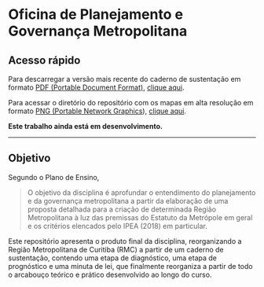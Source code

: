 Oficina de Planejamento e Governança Metropolitana
==================================================

Acesso rápido
-------------

Para descarregar a versão mais recente do caderno de sustentação em formato [PDF (Portable Document Format)](https://pt.wikipedia.org/wiki/Portable_Document_Format), [clique aqui](https://github.com/caiocco/ufabc-ESHT016/raw/master/latex/relatorio_otimizado.pdf).

Para acessar o diretório do repositório com os mapas em alta resolução em formato [PNG (Portable Network Graphics](https://pt.wikipedia.org/wiki/PNG)), [clique aqui](https://github.com/caiocco/ufabc-ESHT016/tree/master/gis/produtos).

**Este trabalho ainda está em desenvolvimento.**

--------------------------

Objetivo
--------

Segundo o Plano de Ensino,

> O objetivo da disciplina é aprofundar o entendimento do planejamento e da governança metropolitana a partir da elaboração de uma proposta detalhada para a criação de determinada Região Metropolitana à luz das premissas do Estatuto da Metrópole em geral e os critérios elencados pelo IPEA (2018) em particular.

Este repositório apresenta o produto final da disciplina, reorganizando a Região Metropolitana de Curitiba (RMC) a partir de um caderno de sustentação, contendo uma etapa de diagnóstico, uma etapa de prognóstico e uma minuta de lei, que finalmente reorganiza a partir de todo o arcabouço teórico e prático desenvolvido ao longo do curso.